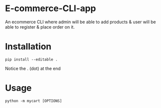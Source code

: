 # E-commerce-CLI-app

An ecommerce CLI where admin will be able to add products &amp; user will be able to  register & place order on it.

# Installation

`pip install --editable .`

Notice the . (dot) at the end

# Usage

`python -m mycart [OPTIONS]`
